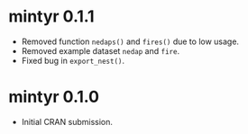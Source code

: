 # mintyr 0.1.1

* Removed function `nedaps()` and `fires()` due to low usage.
* Removed example dataset `nedap` and `fire`.
* Fixed bug in `export_nest()`.

# mintyr 0.1.0

* Initial CRAN submission.
